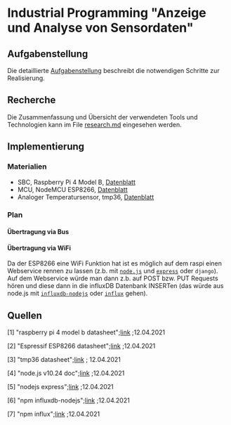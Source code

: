 # Industrial Programming "Anzeige und Analyse von Sensordaten"

## Aufgabenstellung
Die detaillierte [Aufgabenstellung](TASK.md) beschreibt die notwendigen Schritte zur Realisierung.

## Recherche
Die Zusammenfassung und Übersicht der verwendeten Tools und Technologien kann im File [research.md](research.md) eingesehen werden.

## Implementierung

### Materialien

* SBC, Raspberry Pi 4 Model B, [Datenblatt](https://www.raspberrypi.org/documentation/hardware/raspberrypi/bcm2711/rpi_DATA_2711_1p0_preliminary.pdf)
* MCU, NodeMCU ESP8266, [Datenblatt](https://www.espressif.com/sites/default/files/documentation/0a-esp8266ex_datasheet_en.pdf)
* Analoger Temperatursensor, tmp36, [Datenblatt](https://www.analog.com/media/en/technical-documentation/data-sheets/TMP35_36_37.pdf)

### Plan

#### Übertragung via Bus

<!-- TODO: noch über die Implementierung via UART, SPI, I2C, CAN usw.. schreiben -->

#### Übertragung via WiFi

Da der ESP8266 eine WiFi Funktion hat ist es möglich auf dem raspi einen Webservice rennen zu lassen (z.b. mit [``node.js``](https://nodejs.org/docs/latest-v10.x/api/) und [``express``](https://expressjs.com/de/) oder ``django``).
Auf dem Webservice würde man dann z.b. auf POST bzw. PUT Requests hören und diese dann in die influxDB Datenbank INSERTen (das würde aus node.js mit [``influxdb-nodejs``](https://www.npmjs.com/package/influxdb-nodejs) oder [``influx``](https://www.npmjs.com/package/influx) gehen).


## Quellen

[1]     "raspberry pi 4 model b datasheet";[link](https://www.raspberrypi.org/documentation/hardware/raspberrypi/bcm2711/rpi_DATA_2711_1p0_preliminary.pdf) ;12.04.2021

[2]     "Espressif ESP8266 datasheet";[link](https://www.espressif.com/sites/default/files/documentation/0a-esp8266ex_datasheet_en.pdf) ;12.04.2021

[3]     "tmp36 datasheet";[link](https://www.analog.com/media/en/technical-documentation/data-sheets/TMP35_36_37.pdf) ; 12.04.2021

[4]     "node.js v10.24 doc";[link](https://nodejs.org/docs/latest-v10.x/api/) ;12.04.2021

[5]     "nodejs express";[link](https://expressjs.com/de/) ;12.04.2021

[6]     "npm influxdb-nodejs";[link](https://www.npmjs.com/package/influxdb-nodejs) ;12.04.2021

[7]     "npm influx";[link](https://www.npmjs.com/package/influx) ;12.04.2021
